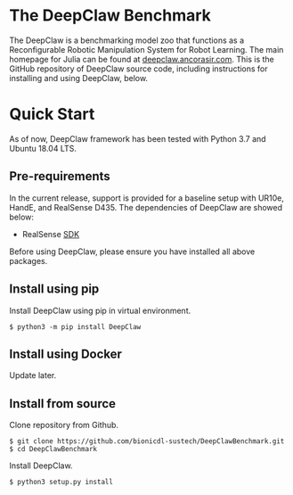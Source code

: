 # The DeepClaw Benchmark

The DeepClaw is a benchmarking model zoo that functions as a Reconfigurable Robotic Manipulation System for Robot Learning. The main homepage for Julia can be found at [deepclaw.ancorasir.com](https://deepclaw.ancorasir.com/). This is the GitHub repository of DeepClaw source code, including instructions for installing and using DeepClaw, below.

# Quick Start

As of now, DeepClaw framework has been tested with Python 3.7 and Ubuntu 18.04 LTS.

## Pre-requirements

In the current release, support is provided for a baseline setup with UR10e, HandE, and RealSense D435. The dependencies of DeepClaw are showed below:

- RealSense [SDK]([https://www.intelrealsense.com/developers/])

Before using DeepClaw, please ensure you have installed all above packages.

## Install using pip

Install DeepClaw using pip in virtual environment.

    $ python3 -m pip install DeepClaw

## Install using Docker

Update later.

## Install from source

Clone repository from Github.

```
$ git clone https://github.com/bionicdl-sustech/DeepClawBenchmark.git
$ cd DeepClawBenchmark
```

Install DeepClaw.

```
$ python3 setup.py install
```

